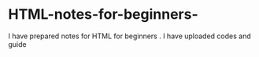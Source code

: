 # HTML-notes-for-beginners-
I have prepared notes for HTML for beginners . I have uploaded codes and guide 
